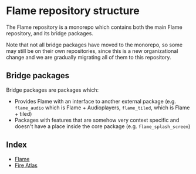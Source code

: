# Flame repository structure

The Flame repository is a monorepo which contains both the main Flame repository, and its
bridge packages.

Note that not all bridge packages have moved to the monorepo, so some may
still be on their own repositories, since this is a new organizational change and we are gradually migrating
all of them to this repository.

## Bridge packages

Bridge packages are packages which:
 - Provides Flame with an interface to another external package (e.g. `flame_audio` which is Flame + Audioplayers, `flame_tiled`, which is Flame + tiled)
 - Packages with features that are somehow very context specific and doesn't have a place inside the core package (e.g. `flame_splash_screen`)

## Index
 - [Flame](./flame)
 - [Fire Atlas](./flame_fire_atlas)
